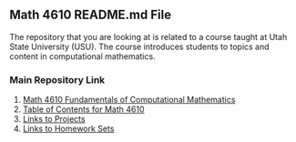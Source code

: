 ## Math 4610 README.md File

The repository that you are looking at is related to a course taught at Utah State University (USU). The course introduces
students to topics and content in computational mathematics.

### Main Repository Link

1. [Math 4610 Fundamentals of Computational Mathematics](https://jvkoebbe.github.io/math4610/main)
2. [Table of Contents for Math 4610](https://jvkoebbe.github.io/math4610/frontMatter/tableOfContents)
3. [Links to Projects](https://jvkoebbe.github.io/math4610/projects/indexOfProjects)
4. [Links to Homework Sets](https://jvkoebbe.github.io/math4610/homework/indexOfHomeworkSets)

